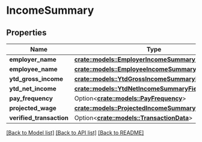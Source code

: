 # IncomeSummary

## Properties

Name | Type | Description | Notes
------------ | ------------- | ------------- | -------------
**employer_name** | [**crate::models::EmployerIncomeSummaryFieldString**](EmployerIncomeSummaryFieldString.md) |  | 
**employee_name** | [**crate::models::EmployeeIncomeSummaryFieldString**](EmployeeIncomeSummaryFieldString.md) |  | 
**ytd_gross_income** | [**crate::models::YtdGrossIncomeSummaryFieldNumber**](YTDGrossIncomeSummaryFieldNumber.md) |  | 
**ytd_net_income** | [**crate::models::YtdNetIncomeSummaryFieldNumber**](YTDNetIncomeSummaryFieldNumber.md) |  | 
**pay_frequency** | Option<[**crate::models::PayFrequency**](PayFrequency.md)> |  | 
**projected_wage** | [**crate::models::ProjectedIncomeSummaryFieldNumber**](ProjectedIncomeSummaryFieldNumber.md) |  | 
**verified_transaction** | Option<[**crate::models::TransactionData**](TransactionData.md)> |  | 

[[Back to Model list]](../README.md#documentation-for-models) [[Back to API list]](../README.md#documentation-for-api-endpoints) [[Back to README]](../README.md)


